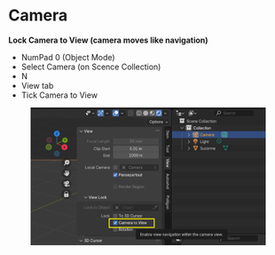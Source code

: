 # Camera

**Lock Camera to View (camera moves like navigation)**

* NumPad 0 (Object Mode)
* Select Camera (on Scence Collection)
* N
* View tab
* Tick Camera to View

<figure><img src="../.gitbook/assets/image (1) (1) (1) (1) (1) (1).png" alt=""><figcaption></figcaption></figure>

